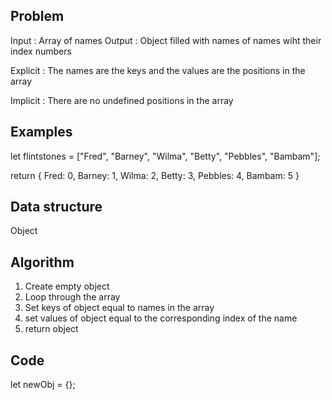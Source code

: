 ## Problem
Input : Array of names
Output : Object filled with names of names wiht their index numbers

Explicit : The names are the keys and the values are the positions in the array

Implicit : There are no undefined positions in the array

## Examples
let flintstones = ["Fred", "Barney", "Wilma", "Betty", "Pebbles", "Bambam"];

return { Fred: 0, Barney: 1, Wilma: 2, Betty: 3, Pebbles: 4, Bambam: 5 }

## Data structure
Object

## Algorithm
1. Create empty object
2. Loop through the array
3. Set keys of object equal to names in the array
4. set values of object equal to the corresponding index of the name
5. return object
 

## Code

let newObj = {};
